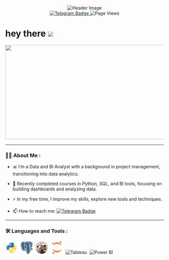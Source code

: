 <div id="header" style="text-align: center;">
  <img src="https://i.giphy.com/media/v1.Y2lkPTc5MGI3NjExMWVkMW1tNjZ0ZjhkOTUwbWFtcTcycTJ2Mnd3a3g1aXBpaW1tMGo3cyZlcD12MV9pbnRlcm5hbF9naWZfYnlfaWQmY3Q9Zw/rYADN3ydd6zLtwCv7q/giphy.gif" width="100" alt="Header Image"/>
</div>


<div id="badges" style="text-align: center;">
  <a href="https://t.me/tttulip" target="_blank">
    <img src="https://img.shields.io/badge/Telegram-blue?style=for-the-badge&logo=telegram&logoColor=white" alt="Telegram Badge"/>
  </a>
  <img src="https://komarev.com/ghpvc/?username=anastasvlad&style=flat-square&color=blue" alt="Page Views"/>
</div>


<h1>
  hey there
  <img src="https://media.giphy.com/media/hvRJCLFzcasrR4ia7z/giphy.gif" width="30px"/>
</h1>


<div align="center">
  <img src="https://i.giphy.com/media/v1.Y2lkPTc5MGI3NjExdm9wb2NzcTBuZXlveTRkNW40d3lxams1NWR4OWJ2ZHFnM2JjY2Q4ZyZlcD12MV9pbnRlcm5hbF9naWZfYnlfaWQmY3Q9Zw/px9v45I39CcxyXPqEy/giphy.gif" width="600" height="300"/>
</div>

---

### :woman_technologist: About Me : 
- :bar_chart: I’m a Data and BI Analyst with a background in project management, transitioning into data analytics.

- :seedling: Recently completed courses in Python, SQL, and BI tools, focusing on building dashboards and analyzing data.

- :zap: In my free time, I improve my skills, explore new tools and techniques.

- :mailbox: How to reach me: [![Telegram Badge](https://img.shields.io/badge/-tttulip-blue?style=flat&logo=Telegram&logoColor=white)](https://t.me/tttulip)

---

  ### :hammer_and_wrench: Languages and Tools :
  <div>
  <img src="https://github.com/devicons/devicon/blob/master/icons/python/python-original.svg" title="Python" alt="Python" width="40" height="40"/>&nbsp;
  <img src="https://github.com/devicons/devicon/blob/master/icons/postgresql/postgresql-original.svg" title="PostgreSQL" alt="PostgreSQL" width="40" height="40"/>&nbsp;
  <img src="https://github.com/devicons/devicon/blob/master/icons/dbeaver/dbeaver-original.svg" title="DBeaver" alt="DBeaver" width="40" height="40"/>&nbsp;
  <img src="https://github.com/devicons/devicon/blob/master/icons/jupyter/jupyter-original.svg" title="Jupyter notebook" alt="Jupyter" width="40" height="40"/>&nbsp
  <img src="https://www.svgrepo.com/show/354428/tableau-icon.svg" title="Tableau" alt="Tableau" width="40" height="40"/>&nbsp;
  <img src="https://github.com/microsoft/PowerBI-Icons/blob/main/SVG/Power-BI.svg" title="Power BI" alt="Power BI" width="40" height="40"/>&nbsp;
</div>



